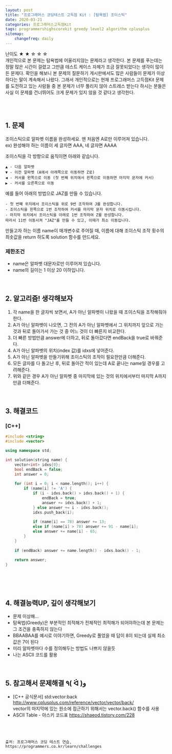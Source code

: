 ```yaml
---
layout: post
title: "프로그래머스 코딩테스트 고득점 Kit : [탐욕법] 조이스틱"
date: 2020-03-21
categories: 프로그래머스고득점Kit
tags: programmershighscorekit greedy level2 algorithm cplusplus
sitemap:
    changefreq: daily
---
```


난이도 ★ ★ ☆ ☆ ☆  
개인적으로 본 문제는 탐욕법에 어울리지않는 문제라고 생각한다. 본 문제를 푸는데는 정말 많은 시간이 걸렸고 그만큼 테스트 케이스 자체가 조금 잘못되었다는 생각이 많이 든 문제다. 확인을 해보니 본 문제의 질문하기 게시판에서도 많은 사람들이 문제가 이상하다는 말이 계속해서 나왔다. 그래서 개인적으로는 현재 프로그래머스 고득점Kit 문제를 도전하고 있는 사람들 중 본 문제가 너무 풀리지 않아 스트레스 받는다 하시는 분들은 사실 이 문제를 건너뛰어도 크게 문제가 있지 않을 것 같다고 생각한다.  
<br/>

<br/>

## 1. 문제
조이스틱으로 알파벳 이름을 완성하세요. 맨 처음엔 A로만 이루어져 있습니다.  
ex) 완성해야 하는 이름이 세 글자면 AAA, 네 글자면 AAAA  

조이스틱을 각 방향으로 움직이면 아래와 같습니다.  
```
▲ - 다음 알파벳
▼ - 이전 알파벳 (A에서 아래쪽으로 이동하면 Z로)
◀ - 커서를 왼쪽으로 이동 (첫 번째 위치에서 왼쪽으로 이동하면 마지막 문자에 커서)
▶ - 커서를 오른쪽으로 이동
```

예를 들어 아래의 방법으로 JAZ를 만들 수 있습니다.  
```
- 첫 번째 위치에서 조이스틱을 위로 9번 조작하여 J를 완성합니다.
- 조이스틱을 왼쪽으로 1번 조작하여 커서를 마지막 문자 위치로 이동시킵니다.
- 마지막 위치에서 조이스틱을 아래로 1번 조작하여 Z를 완성합니다.
따라서 11번 이동시켜 "JAZ"를 만들 수 있고, 이때가 최소 이동입니다.
```

만들고자 하는 이름 name이 매개변수로 주어질 때, 이름에 대해 조이스틱 조작 횟수의 최솟값을 return 하도록 solution 함수를 만드세요.  

### 제한조건
- name은 알파벳 대문자로만 이루어져 있습니다.
- name의 길이는 1 이상 20 이하입니다.
<br/><br/><br/>

## 2. 알고리즘! 생각해보자
1. 각 name을 한 글자씩 보면서, A가 아닌 알파벳이 나왔을 때 조이스틱을 조작해줘야 한다.  
2. A가 아닌 알파벳이 나오면, 그 전의 A가 아닌 알파벳에서 그 위치까지 앞으로 가는 것과 뒤로 돌아가서 가는 것 중 어느 것이 더 빠른지 비교한다.  
3. 더 빠른 방법만큼 answer에 더하고, 뒤로 돌아갔다면 endBack을 true로 바꿔준다.  
4. A가 아닌 알파벳의 위치(index 값)를 idxs에 넣어준다.  
5. A가 아닌 알파벳을 만들기위해 조이스틱의 조작이 필요한만큼 더해준다.  
6. 모든 글자를 다 돌고난 후, 뒤로 돌아간 적이 있는데 A로 끝나는 name일 경우를 고려해준다.  
7. 위와 같은 경우 A가 아닌 알파벳 중 마지막에 있는 것의 위치에서부터 마지막 A까지만큼 더해준다.  
<br/><br/>

## 3. 해결코드
### [C++]
```c++
#include <string>
#include <vector>

using namespace std;

int solution(string name) {
    vector<int> idxs{0};
    bool endBack = false;
    int answer = 0;
    
    for (int i = 0; i < name.length(); i++) {
        if (name[i] != 'A') {
            if (i - idxs.back() > idxs.back() + 1) {
                endBack = true;
                answer += idxs.back() + 1;
            } else answer += i - idxs.back();
            idxs.push_back(i);
            
            if (name[i] == 78) answer += 13;
            else if (name[i] > 78) answer += 91 - name[i];
            else answer += name[i] - 65;
        }
    }
    
    if (endBack) answer += name.length() - idxs.back() - 1;
    
    return answer;
}
```
<br/><br/><br/>

## 4. 해결능력UP, 깊이 생각해보기
- 문제 이상해...
- 탐욕법(Greedy)은 부분적인 최적해가 전체적인 최적해가 되어야하는데 본 문제는 그 조건을 충족하지 않는다
- BBAABAA를 예시로 이야기하면, Greedy로 풀었을 때 답이 8이 되는데 실제 최소 값은 7이 된다
- 미리 알파벳마다 수를 정의해두는 방법도 나쁘지 않을듯
- 나는 ASCII 코드를 활용
<br/><br/><br/>

## 5. 참고해서 문제해결 ٩( ᐛ )و
- [C++ 공식문서] std:vector:back <http://www.cplusplus.com/reference/vector/vector/back/>  
vector의 마지막에 있는 원소에 접근하기 위해서는 vector.back() 함수를 사용
- ASCII Table - 아스키 코드표 <https://shaeod.tistory.com/228>  
<br/><br/><br/>

```
출처: 프로그래머스 코딩 테스트 연습, https://programmers.co.kr/learn/challenges
```